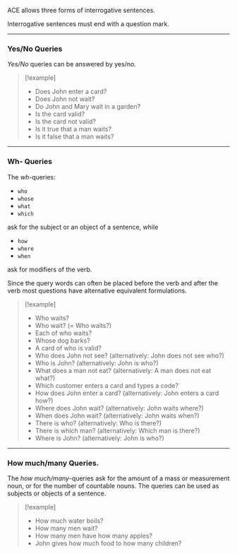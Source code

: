 ACE allows three forms of interrogative sentences.

Interrogative sentences must end with a question mark.

---
### Yes/No Queries

_Yes/No_ queries can be answered by yes/no.

>[!example]
>* Does John enter a card?
>* Does John not wait?
>* Do John and Mary wait in a garden?
>* Is the card valid?
>* Is the card not valid?
>* Is it true that a man waits?
>* Is it false that a man waits?

---
### Wh- Queries

The _wh_-queries:

* `who`
* `whose`
* `what`
* `which`
 
ask for the subject or an object of a sentence, while

* `how`
* `where`
* `when`  

ask for modifiers of the verb.

Since the query words can often be placed before the verb and after the verb most questions have alternative equivalent formulations.

>[!example]
>* Who waits?
>* Who wait? (= Who waits?)
>* Each of who waits?
>* Whose dog barks?
>* A card of who is valid?
>* Who does John not see? (alternatively: John does not see who?)
>* Who is John? (alternatively: John is who?)
>* What does a man not eat? (alternatively: A man does not eat what?)
>* Which customer enters a card and types a code?
>* How does John enter a card? (alternatively: John enters a card how?)
>* Where does John wait? (alternatively: John waits where?)
>* When does John wait? (alternatively: John waits when?)
>* There is who? (alternatively: Who is there?)
>* There is which man? (alternatively: Which man is there?)
>* Where is John? (alternatively: John is who?)

---
### How much/many Queries. 

The _how much/many_-queries ask for the amount of a mass or measurement noun, or for the number of countable nouns. The queries can be used as subjects or objects of a sentence.

>[!example]
>* How much water boils?
>* How many men wait?
>* How many men have how many apples?
>* John gives how much food to how many children?
